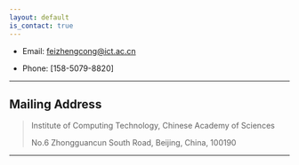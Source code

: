 ```yaml
---
layout: default
is_contact: true
---
```


* Email: [feizhengcong@ict.ac.cn](mailto:feizhengcong@ict.ac.cn)

* Phone: [158-5079-8820]

---

## Mailing Address

> Institute of Computing Technology, Chinese Academy of Sciences
>
> No.6 Zhongguancun South Road, Beijing, China, 100190
>

---
